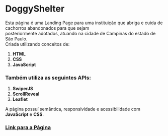 # DoggyShelter

Esta página é uma Landing Page para uma instituição que abriga e cuida de cachorros abandonados para que sejam <br/>
posteriormente adotados, atuando na cidade de Campinas do estado de São Paulo. <br/>
Criada utilizando conceitos de:
1. **HTML**
2. **CSS**
3. **JavaScript**
### Também utiliza as seguintes APIs:
1. **SwiperJS** 
2. **ScrollReveal**
3. **Leaflet**

A página possuí semântica, responsividade e acessibilidade com **JavaScript** e **CSS**. 

### [Link para a Página](https://doggy-shelter.vercel.app/ "DoggyShelter")
